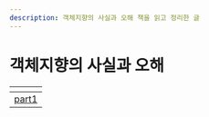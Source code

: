 ```yaml
---
description: 객체지향의 사실과 오해 책을 읽고 정리한 글
---
```


# 객체지향의 사실과 오해

<table data-view="cards"><thead><tr><th data-type="content-ref"></th></tr></thead><tbody><tr><td><a href="part1/">part1</a></td></tr></tbody></table>
